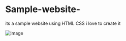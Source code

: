 # Sample-website-
its a sample website using HTML CSS i love to create it 


![image](https://github.com/user-attachments/assets/1a8eb346-c00a-406e-9c31-27bf01784267)
